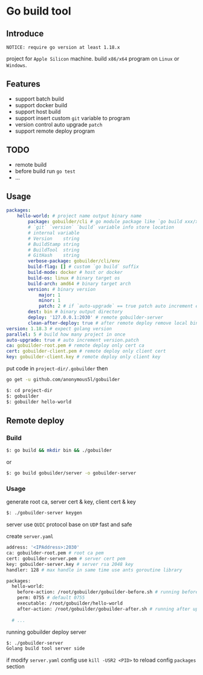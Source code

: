 # Go build tool

## Introduce

```NOTICE: require go version at least 1.18.x```

project for `Apple Silicon` machine. 
build `x86/x64` program on `Linux` or `Windows`.

## Features

* support batch build
* support docker build
* support host build
* support insert custom `git` variable to program
* version control auto upgrade `patch`
* support remote deploy program

## TODO
* remote build
* before build run `go test`
* ...

## Usage

```yaml
packages:
    hello-world: # project name output binary name
        package: gobuilder/cli # go module package like `go build xxx/xxx` 
        # `git` `version` `build` variable info store location
        # internal variable 
        # Version    string
        # BuildStamp string
        # BuildTool  string
        # GitHash    string
        verbose-package: gobuilder/cli/env
        build-flag: [] # custom `go build` suffix
        build-mode: docker # host or docker
        build-os: linux # binary target os
        build-arch: amd64 # binary target arch
        version: # binary version
            major: 1
            minor: 1
            patch: 2 # if `auto-upgrade` == true patch auto increment each build
        dest: bin # binary output directory
        deploy: '127.0.0.1:2030' # remote gobuilder-server
        clean-after-deploy: true # after remote deploy remove local binary file
version: 1.18.3 # expect golang version
parallel: 5 # build how many project in once
auto-upgrade: true # auto increment version.patch
ca: gobuilder-root.pem # remote deploy only cert ca
cert: gobuilder-client.pem # remote deploy only client cert
key: gobuilder-client.key # remote deploy only client key
```

put code in `project-dir/.gobuilder` then

```bash
go get -u github.com/anonymous5l/gobuilder
```

```bash
$: cd project-dir 
$: gobuilder
$: gobuilder hello-world
```

## Remote deploy

### Build

```bash
$: go build && mkdir bin && ./gobuilder
```

or 

```bash
$: go build gobuilder/server -o gobuilder-server
```

### Usage

generate root ca, server cert & key, client cert & key

```bash
$: ./gobuilder-server keygen
```

server use `QUIC` protocol base on `UDP` fast and safe

create `server.yaml`

```bash
address: '<IPAddress>:2030'
ca: gobuilder-root.pem # root ca pem
cert: gobuilder-server.pem # server cert pem
key: gobuilder-server.key # server rsa 2048 key
handler: 128 # max handle in same time use ants goroutine library

packages:
  hello-world:
    before-action: /root/gobuilder/gobuilder-before.sh # running before command
    perm: 0755 # default 0755
    executable: /root/gobuilder/hello-world
    after-action: /root/gobuilder/gobuilder-after.sh # running after update command 
  
  # ...
```

running gobuilder deploy server

```bash
$: ./gobuilder-server
Golang build tool server side
```

if modify `server.yaml` config use `kill -USR2 <PID>` to reload config `packages` section
